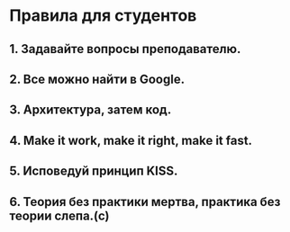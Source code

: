 # Правила для студентов

## 1. Задавайте вопросы преподавателю.

## 2. Все можно найти в Google.

## 3. Архитектура, затем код.

## 4. Make it work, make it right, make it fast.

## 5. Исповедуй принцип KISS.

## 6. Теория без практики мертва, практика без теории слепа.(с)
